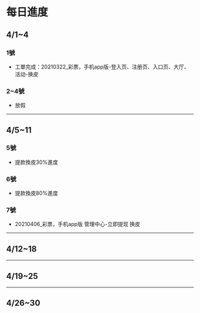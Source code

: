 # 每日進度

## 4/1~4

### 1號
- 工單完成：20210322_彩票，手机app版-登入页、注册页、入口页、大厅、活动-换皮
### 2~4號
- 放假
---

## 4/5~11
### 5號
- 提款換皮30%進度

### 6號
- 提款換皮80%進度

### 7號
- 20210406_彩票，手机app版 管理中心-立即提现 换皮
---

## 4/12~18
---

## 4/19~25
---

## 4/26~30